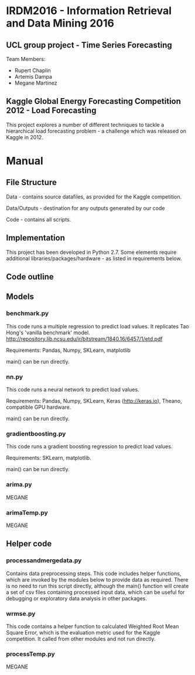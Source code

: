 # IRDM2016 - Information Retrieval and Data Mining 2016
## UCL group project - Time Series Forecasting

Team Members:
- Rupert Chaplin
- Artemis Dampa
- Megane Martinez

## Kaggle Global Energy Forecasting Competition 2012 - Load Forecasting

This project explores a number of different techniques to tackle a hierarchical load forecasting problem - a challenge which was released on Kaggle in 2012.

# Manual

## File Structure
Data - contains source datafiles, as provided for the Kaggle competition.

Data/Outputs - destination for any outputs generated by our code

Code - contains all scripts.

## Implementation
This project has been developed in Python 2.7.
Some elements require additional libraries/packages/hardware - as listed in requirements below.

## Code outline
## Models
### benchmark.py
This code runs a multiple regression to predict load values.  It replicates Tao Hong's 'vanilla benchmark' model.
http://repository.lib.ncsu.edu/ir/bitstream/1840.16/6457/1/etd.pdf

Requirements: Pandas, Numpy, SKLearn, matplotlib

main() can be run directly.

### nn.py
This code runs a neural network to predict load values.

Requirements: Pandas, Numpy, SKLearn, Keras (http://keras.io), Theano, compatible GPU hardware.

main() can be run directly.

### gradientboosting.py
This code runs a gradient boosting regression to predict load values.

Requirements: SKLearn, matplotlib.

main() can be run directly.

### arima.py
MEGANE

### arimaTemp.py
MEGANE

## Helper code
### processandmergedata.py
Contains data preprocessing steps.  This code includes helper functions, which are invoked by the modules below to provide data as required.
There is no need to run this script directly, although the main() function will create a set of csv files containing processed input data, which can be useful for debugging or exploratory data analysis in other packages.

### wrmse.py
This code contains a helper function to calculated Weighted Root Mean Square Error, which is the evaluation metric used for the Kaggle competition.
It called from other modules and not run directly.

### processTemp.py
MEGANE
